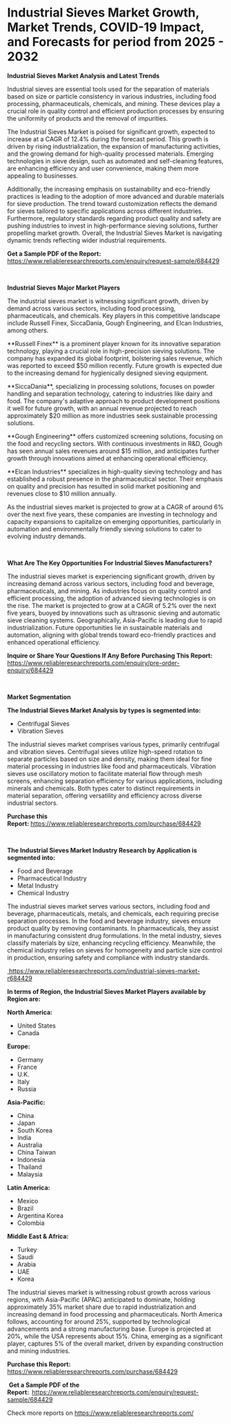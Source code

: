 <p><h1>Industrial Sieves Market Growth, Market Trends, COVID-19 Impact, and Forecasts for period from 2025 - 2032</h1></p><p><strong>Industrial Sieves Market Analysis and Latest Trends</strong></p>
<p><p>Industrial sieves are essential tools used for the separation of materials based on size or particle consistency in various industries, including food processing, pharmaceuticals, chemicals, and mining. These devices play a crucial role in quality control and efficient production processes by ensuring the uniformity of products and the removal of impurities.</p><p>The Industrial Sieves Market is poised for significant growth, expected to increase at a CAGR of 12.4% during the forecast period. This growth is driven by rising industrialization, the expansion of manufacturing activities, and the growing demand for high-quality processed materials. Emerging technologies in sieve design, such as automated and self-cleaning features, are enhancing efficiency and user convenience, making them more appealing to businesses. </p><p>Additionally, the increasing emphasis on sustainability and eco-friendly practices is leading to the adoption of more advanced and durable materials for sieve production. The trend toward customization reflects the demand for sieves tailored to specific applications across different industries. Furthermore, regulatory standards regarding product quality and safety are pushing industries to invest in high-performance sieving solutions, further propelling market growth. Overall, the Industrial Sieves Market is navigating dynamic trends reflecting wider industrial requirements.</p></p>
<p><strong>Get a Sample PDF of the Report:&nbsp;</strong> <a href="https://www.reliableresearchreports.com/enquiry/request-sample/684429?utm_campaign=2098&utm_medium=2&utm_source=Github&utm_content=ia&utm_term=21022025&utm_id=industrial-sieves">https://www.reliableresearchreports.com/enquiry/request-sample/684429</a></p>
<p>&nbsp;</p>
<p><strong>Industrial Sieves Major Market Players</strong></p>
<p><p>The industrial sieves market is witnessing significant growth, driven by demand across various sectors, including food processing, pharmaceuticals, and chemicals. Key players in this competitive landscape include Russell Finex, SiccaDania, Gough Engineering, and Elcan Industries, among others. </p><p>**Russell Finex** is a prominent player known for its innovative separation technology, playing a crucial role in high-precision sieving solutions. The company has expanded its global footprint, bolstering sales revenue, which was reported to exceed $50 million recently. Future growth is expected due to the increasing demand for hygienically designed sieving equipment.</p><p>**SiccaDania**, specializing in processing solutions, focuses on powder handling and separation technology, catering to industries like dairy and food. The company's adaptive approach to product development positions it well for future growth, with an annual revenue projected to reach approximately $20 million as more industries seek sustainable processing solutions.</p><p>**Gough Engineering** offers customized screening solutions, focusing on the food and recycling sectors. With continuous investments in R&D, Gough has seen annual sales revenues around $15 million, and anticipates further growth through innovations aimed at enhancing operational efficiency.</p><p>**Elcan Industries** specializes in high-quality sieving technology and has established a robust presence in the pharmaceutical sector. Their emphasis on quality and precision has resulted in solid market positioning and revenues close to $10 million annually.</p><p>As the industrial sieves market is projected to grow at a CAGR of around 6% over the next five years, these companies are investing in technology and capacity expansions to capitalize on emerging opportunities, particularly in automation and environmentally friendly sieving solutions to cater to evolving industry demands.</p></p>
<p>&nbsp;</p>
<p><strong>What Are The Key Opportunities For Industrial Sieves Manufacturers?</strong></p>
<p><p>The industrial sieves market is experiencing significant growth, driven by increasing demand across various sectors, including food and beverage, pharmaceuticals, and mining. As industries focus on quality control and efficient processing, the adoption of advanced sieving technologies is on the rise. The market is projected to grow at a CAGR of 5.2% over the next five years, buoyed by innovations such as ultrasonic sieving and automatic sieve cleaning systems. Geographically, Asia-Pacific is leading due to rapid industrialization. Future opportunities lie in sustainable materials and automation, aligning with global trends toward eco-friendly practices and enhanced operational efficiency.</p></p>
<p><strong>Inquire or Share Your Questions If Any Before Purchasing This Report:</strong> <a href="https://www.reliableresearchreports.com/enquiry/pre-order-enquiry/684429?utm_campaign=2098&utm_medium=2&utm_source=Github&utm_content=ia&utm_term=21022025&utm_id=industrial-sieves">https://www.reliableresearchreports.com/enquiry/pre-order-enquiry/684429</a></p>
<p>&nbsp;</p>
<p><strong>Market Segmentation</strong></p>
<p><strong>The Industrial Sieves Market Analysis by types is segmented into:</strong></p>
<p><ul><li>Centrifugal Sieves</li><li>Vibration Sieves</li></ul></p>
<p><p>The industrial sieves market comprises various types, primarily centrifugal and vibration sieves. Centrifugal sieves utilize high-speed rotation to separate particles based on size and density, making them ideal for fine material processing in industries like food and pharmaceuticals. Vibration sieves use oscillatory motion to facilitate material flow through mesh screens, enhancing separation efficiency for various applications, including minerals and chemicals. Both types cater to distinct requirements in material separation, offering versatility and efficiency across diverse industrial sectors.</p></p>
<p><strong>Purchase this Report:&nbsp;</strong><a href="https://www.reliableresearchreports.com/purchase/684429?utm_campaign=2098&utm_medium=2&utm_source=Github&utm_content=ia&utm_term=21022025&utm_id=industrial-sieves">https://www.reliableresearchreports.com/purchase/684429</a></p>
<p>&nbsp;</p>
<p><strong>The Industrial Sieves Market Industry Research by Application is segmented into:</strong></p>
<p><ul><li>Food and Beverage</li><li>Pharmaceutical Industry</li><li>Metal Industry</li><li>Chemical Industry</li></ul></p>
<p><p>The industrial sieves market serves various sectors, including food and beverage, pharmaceuticals, metals, and chemicals, each requiring precise separation processes. In the food and beverage industry, sieves ensure product quality by removing contaminants. In pharmaceuticals, they assist in manufacturing consistent drug formulations. In the metal industry, sieves classify materials by size, enhancing recycling efficiency. Meanwhile, the chemical industry relies on sieves for homogeneity and particle size control in production, ensuring safety and compliance with industry standards.</p></p>
<p><a href="https://www.reliableresearchreports.com/industrial-sieves-market-r684429?utm_campaign=2098&utm_medium=2&utm_source=Github&utm_content=ia&utm_term=21022025&utm_id=industrial-sieves">&nbsp;https://www.reliableresearchreports.com/industrial-sieves-market-r684429</a></p>
<p><strong>In terms of Region, the Industrial Sieves Market Players available by Region are:</strong></p>
<p>
    <p> <strong> North America: </strong>
        <ul>
            <li>United States</li>
            <li>Canada</li>
        </ul>
        </p> 
    <p> <strong> Europe: </strong>
        <ul>
            <li>Germany</li>
            <li>France</li>
            <li>U.K.</li>
            <li>Italy</li>
            <li>Russia</li>
        </ul>
        </p> 
    <p> <strong> Asia-Pacific: </strong>
        <ul>
            <li>China</li>
            <li>Japan</li>
            <li>South Korea</li>
            <li>India</li>
            <li>Australia</li>
            <li>China Taiwan</li>
            <li>Indonesia</li>
            <li>Thailand</li>
            <li>Malaysia</li>
        </ul>
        </p> 
    <p> <strong> Latin America: </strong>
        <ul>
            <li>Mexico</li>
            <li>Brazil</li>
            <li>Argentina Korea</li>
            <li>Colombia</li>
        </ul>
        </p> 
    <p> <strong> Middle East & Africa: </strong>
        <ul>
            <li>Turkey</li>
            <li>Saudi</li>
            <li>Arabia</li>
            <li>UAE</li>
            <li>Korea</li>
        </ul>
    </p>
    </p>
<p><p>The industrial sieves market is witnessing robust growth across various regions, with Asia-Pacific (APAC) anticipated to dominate, holding approximately 35% market share due to rapid industrialization and increasing demand in food processing and pharmaceuticals. North America follows, accounting for around 25%, supported by technological advancements and a strong manufacturing base. Europe is projected at 20%, while the USA represents about 15%. China, emerging as a significant player, captures 5% of the overall market, driven by expanding construction and mining industries.</p></p>
<p><strong>Purchase this Report: </strong><a href="https://www.reliableresearchreports.com/purchase/684429?utm_campaign=2098&utm_medium=2&utm_source=Github&utm_content=ia&utm_term=21022025&utm_id=industrial-sieves">https://www.reliableresearchreports.com/purchase/684429</a></p>
<p>&nbsp;<strong>Get a Sample PDF of the Report:&nbsp;&nbsp;</strong><a href="https://www.reliableresearchreports.com/enquiry/request-sample/684429?utm_campaign=2098&utm_medium=2&utm_source=Github&utm_content=ia&utm_term=21022025&utm_id=industrial-sieves">https://www.reliableresearchreports.com/enquiry/request-sample/684429</a></p>
<p><strong></strong></p>
<p>Check more reports on <a href="https://www.reliableresearchreports.com/?utm_campaign=2098&utm_medium=2&utm_source=Github&utm_content=ia&utm_term=21022025&utm_id=industrial-sieves">https://www.reliableresearchreports.com/</a></p>